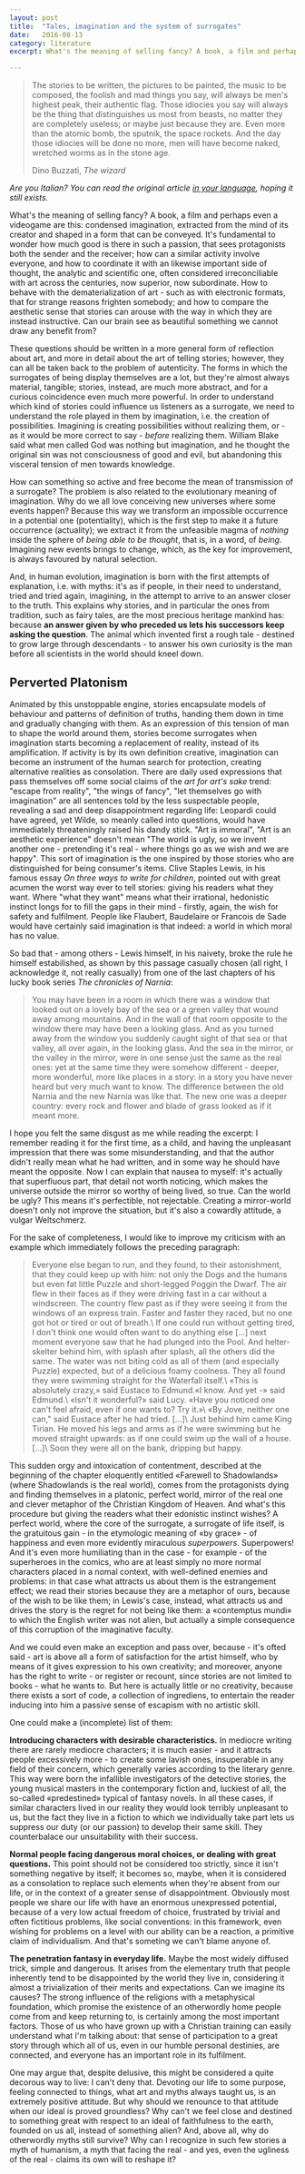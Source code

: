 ```yaml
---
layout: post
title:  "Tales, imagination and the system of surrogates"
date:   2016-08-13
category: literature
excerpt: What's the meaning of selling fancy? A book, a film and perhaps even a videogame are condensed imagination, extracted from the mind of its creator and shaped in a form that can be conveyed. It's fundamental to wonder how much good is there in such a passion, that sees protagonists both the sender and the receiver; how can a similar activity involve everyone, and how to coordinate it with an likewise important side of thought, the analytic and scientific one, often considered irreconciliable with art across the centuries, now superior, now subordinate. How to behave with the dematerialization of art - such as with electronic formats, that for strange reasons frighten somebody; and how to compare the aesthetic sense that stories can arouse with the way in which they are instead instructive. Can our brain see as beautiful something we cannot draw any benefit from?

---
```


> The stories to be written, the pictures to be painted, the music to be
> composed, the foolish and mad things you say, will always be men's
> highest peak, their authentic flag. Those idiocies you say will always
> be the thing that distinguishes us most from beasts, no matter they are
> completely useless; or maybe just because they are. Even more than
> the atomic bomb, the sputnik, the space rockets. And the day those
> idiocies will be done no more, men will have become naked, wretched
> worms as in the stone age.
>
> Dino Buzzati, *The wizard*

*Are you Italian? You can read the original article [in your language](http://shutdownme.dx.am/le-storie-limmaginazione-e-il-sistema-dei-surrogati/), hoping it still exists.*

What's the meaning of selling fancy? A book, a film and perhaps even a videogame are this: condensed imagination, extracted from the mind of its creator and shaped in a form that can be conveyed. It's fundamental to wonder how much good is there in such a passion, that sees protagonists both the sender and the receiver; how can a similar activity involve everyone, and how to coordinate it with an likewise important side of thought, the analytic and scientific one, often considered irreconciliable with art across the centuries, now superior, now subordinate. How to behave with the dematerialization of art - such as with electronic formats, that for strange reasons frighten somebody; and how to compare the aesthetic sense that stories can arouse with the way in which they are instead instructive. Can our brain see as beautiful something we cannot draw any benefit from?

These questions should be written in a more general form of reflection about art, and more in detail about the art of telling stories; however, they can all be taken back to the problem of autenticity. The forms in which the surrogates of being display themselves are a lot, but they're almost always material, tangible; stories, instead, are much more abstract, and for a curious coincidence even much more powerful. In order to understand which kind of stories could influence us listeners as a surrogate, we need to understand the role played in them by imagination, i.e. the creation of possibilities. Imagining is creating possibilities without realizing them, or - as it would be more correct to say - *before* realizing them. William Blake said what men called God was nothing but imagination, and he thought the original sin was not consciousness of good and evil, but abandoning this visceral tension of men towards knowledge.

How can something so active and free become the mean of transmission of a surrogate? The problem is also related to the evolutionary meaning of imagination. Why do we all love conceiving new universes where some events happen? Because this way we transform an impossible occurrence in a potential one (potentiality), which is the first step to make it a future occurrence (actuality); we extract it from the unfeasible magma of *nothing* inside the sphere of *being able to be thought*, that is, in a word, of *being*. Imagining new events brings to change, which, as the key for improvement, is always favoured by natural selection.

And, in human evolution, imagination is born with the first attempts of explanation, i.e. with myths: it's as if people, in their need to understand, tried and tried again, imagining, in the attempt to arrive to an answer closer to the truth. This explains why stories, and in particular the ones from tradition, such as fairy tales, are the most precious heritage mankind has: because **an answer given by who preceded us lets his successors keep asking the question**. The animal which invented first a rough tale - destined to grow large through descendants - to answer his own curiosity is the man before all scientists in the world should kneel down.

Perverted Platonism
-------------------

Animated by this unstoppable engine, stories encapsulate models of behaviour and patterns of definition of truths, handing them down in time and gradually changing with them. As an expression of this tension of man to shape the world around them, stories become surrogates when imagination starts becoming a replacement of reality, instead of its amplification. If activity is by its own definition creative, imagination can become an instrument of the human search for protection, creating alternative realities as consolation. There are daily used expressions that pass themselves off some social claims of the *art for art's sake* trend: "escape from reality", "the wings of fancy", "let themselves go with imagination" are all sentences told by the less suspectable people, revealing a sad and deep disappointment regarding life: Leopardi could have agreed, yet Wilde, so meanly called into questions, would have immediately threateningly raised his dandy stick. "Art is immoral", "Art is an aesthetic experience" doesn't mean "The world is ugly, so we invent another one - pretending it's real - where things go as we wish and we are happy". This sort of imagination is the one inspired by those stories who are distinguished for being consumer's items. Clive Staples Lewis, in his famous essay *On three ways to write for children*, pointed out with great acumen the worst way ever to tell stories: giving his readers what they want. Where "what they want" means what their irrational, hedonistic instinct longs for to fill the gaps in their mind - firstly, again, the wish for safety and fulfilment. People like Flaubert, Baudelaire or Francois de Sade would have certainly said imagination is that indeed: a world in which moral has no value.

So bad that - among others - Lewis himself, in his naivety, broke the rule he himself estabilished, as shown by this passage casually chosen (all right, I acknowledge it, not really casually) from one of the last chapters of his lucky book series *The chronicles of Narnia*:

> You may have been in a room in which there was a window that looked out on a lovely bay of the sea or a green valley that wound away among mountains. And in the wall of that room opposite to the window there may have been a looking glass. And as you turned away from the window you suddenly caught sight of that sea or that valley, all over again, in the looking glass. And the sea in the mirror, or the valley in the mirror, were in one sense just the same as the real ones: yet at the same time they were somehow different - deeper, more wonderful, more like places in a story: in a story you have never heard but very much want to know. The difference between the old Narnia and the new Narnia was like that. The new one was a deeper country: every rock and flower and blade of grass looked as if it meant more.

I hope you felt the same disgust as me while reading the excerpt: I remember reading it for the first time, as a child, and having the unpleasant impression that there was some misunderstanding, and that the author didn't really mean what he had written, and in some way he should have meant the opposite. Now I can explain that nausea to myself: it's actually that superfluous part, that detail not worth noticing, which makes the universe outside the mirror so worthy of being lived, so true. Can the world be ugly? This means it's perfectible, not rejectable. Creating a mirror-world doesn't only not improve the situation, but it's also a cowardly attitude, a vulgar Weltschmerz.

For the sake of completeness, I would like to improve my criticism with an example which immediately follows the preceding paragraph:

> Everyone else began to run, and they found, to their astonishment, that they could keep up with him: not only the Dogs and the humans but even fat little Puzzle and short-legged Poggin the Dwarf. The air flew in their faces as if they were driving fast in a car without a windscreen. The country flew past as if they were seeing it from the windows of an express train. Faster and faster they raced, but no one got hot or tired or out of breath.\\
If one could run without getting tired, I don't think one would often want to do anything else [...] next moment everyone saw that he had plunged into the Pool. And helter-skelter behind him, with splash after splash, all the others did the same. The water was not biting cold as all of them (and especially Puzzle) expected, but of a delicious foamy coolness. They all found they were swimming straight for the Waterfall itself.\\
«This is absolutely crazy,» said Eustace to Edmund.«I know. And yet -» said Edmund.\\
«Isn't it wonderful?» said Lucy. «Have you noticed one can't feel afraid, even if one wants to? Try it.»\\
«By Jove, neither one can," said Eustace after he had tried. [...]\\
Just behind him came King Tirian. He moved his legs and arms as if he were swimming but he moved straight upwards: as if
one could swim up the wall of a house. [...]\\
Soon they were all on the bank, dripping but happy.

This sudden orgy and intoxication of contentment, described at the beginning of the chapter eloquently entitled «Farewell to Shadowlands» (where Shadowlands is the real world), comes from the protagonists dying and finding themselves in a platonic, perfect world, mirror of the real one and clever metaphor of the Christian Kingdom of Heaven. And what's this procedure but giving the readers what their edonistic instinct wishes? A perfect world, where the core of the surrogate, a surrogate of life itself, is the gratuitous gain - in the etymologic meaning of «by grace» - of happiness and even more evidently miraculous *superpowers*. Superpowers! And it's even more humiliating than in the case - for example - of the superheroes in the comics, who are at least simply no more normal characters placed in a nomal context, with well-defined enemies and problems: in that case what attracts us about them is the estrangement effect; we read their stories because they are a metaphor of ours, because of the wish to be like them; in Lewis's case, instead, what attracts us and drives the story is the regret for not being like them: a «contemptus mundi» to which the English writer was not alien, but actually a simple consequence of this corruption of the imaginative faculty.

And we could even make an exception and pass over, because - it's ofted said - art is above all a form of satisfaction for the artist himself, who by means of it gives expression to his own creativity; and moreover, anyone has the right to write - or register or recount, since stories are not limited to books - what he wants to. But here is actually little or no creativity, because there exists a sort of code, a collection of ingrediens, to entertain the reader inducing into him a passive sense of escapism with no artistic skill.

One could make a (incomplete) list of them:

**Introducing characters with desirable characteristics.** In mediocre writing there are rarely mediocre characters; it is much easier - and it attracts people excessively more - to create some lavish ones, insuperable in any field of their concern, which generally varies according to the literary genre. This way were born the infallible investigators of the detective stories, the young musical masters in the contemporary fiction and, luckiest of all, the so-called «predestined» typical of fantasy novels. In all these cases, if similar characters lived in our reality they would look terribly unpleasant to us, but the fact they live in a fiction to which we individually take part lets us suppress our duty (or our passion) to develop their same skill. They counterbalace our unsuitability with their success.

**Normal people facing dangerous moral choices, or dealing with great questions.** This point should not be considered too strictly, since it isn't something negative by itself; it becomes so, maybe, when it is considered as a consolation to replace such elements when they're absent from our life, or in the context of a greater sense of disappointment. Obviously most people we share our life with have an enormous unexpressed potential, because of a very low actual freedom of choice, frustrated by trivial and often fictitious problems, like social conventions: in this framework, even wishing for problems on a level with our ability can be a reaction, a primitive claim of individualism. And that's someting we can't blame anyone of.

**The penetration fantasy in everyday life.** Maybe the most widely diffused trick, simple and dangerous. It arises from the elementary truth that people inherently tend to be disappointed by the world they live in, considering it almost a trivialization of their merits and expectations. Can we imagine its causes? The strong influence of the religions with a metaphysical foundation, which promise the existence of an otherwordly home people come from and keep returning to, is certainly among the most important factors. Those of us who have grown up with a Christian training can easily understand what I'm talking about: that sense of participation to a great story through which all of us, even in our humble personal destinies, are connected, and everyone has an important role in its fulfilment.

One may argue that, despite delusive, this might be considered a quite decorous way to live: I can't deny that. Devoting our life to some purpose, feeling connected to things, what art and myths always taught us, is an extremely positive attitude. But why should we renounce to that attitude when our ideal is proved groundless? Why can't we feel close and destined to something great with respect to an ideal of faithfulness to the earth, founded on us all, instead of something alien? And, above all, why do otherwordly myths still survive? Why can I recognize in such few stories a myth of humanism, a myth that facing the real - and yes, even the ugliness of the real - claims its own will to reshape it?